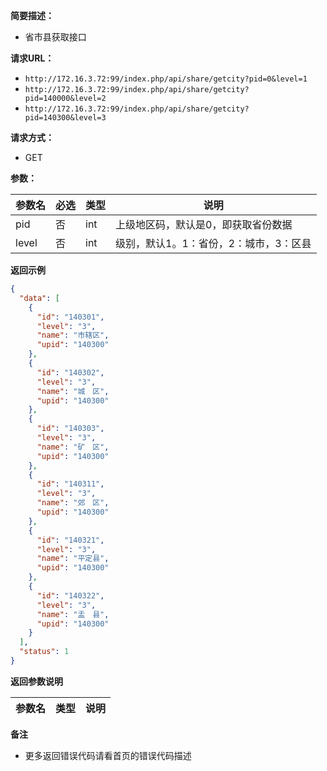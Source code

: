 **简要描述：** 

- 省市县获取接口

**请求URL：** 
- `http://172.16.3.72:99/index.php/api/share/getcity?pid=0&level=1`
- `http://172.16.3.72:99/index.php/api/share/getcity?pid=140000&level=2`
- `http://172.16.3.72:99/index.php/api/share/getcity?pid=140300&level=3`
  
**请求方式：**
- GET 

**参数：** 

|参数名|必选|类型|说明|
|:----    |:---|:----- |-----   |
| pid    |否|int |上级地区码，默认是0，即获取省份数据   |
| level   |否|int |级别，默认1。1：省份，2：城市，3：区县   |

 **返回示例**

```json
{
  "data": [
    {
      "id": "140301",
      "level": "3",
      "name": "市辖区",
      "upid": "140300"
    },
    {
      "id": "140302",
      "level": "3",
      "name": "城　区",
      "upid": "140300"
    },
    {
      "id": "140303",
      "level": "3",
      "name": "矿　区",
      "upid": "140300"
    },
    {
      "id": "140311",
      "level": "3",
      "name": "郊　区",
      "upid": "140300"
    },
    {
      "id": "140321",
      "level": "3",
      "name": "平定县",
      "upid": "140300"
    },
    {
      "id": "140322",
      "level": "3",
      "name": "盂　县",
      "upid": "140300"
    }
  ],
  "status": 1
}
```

 **返回参数说明** 

|参数名|类型|说明|
|:-----  |:-----|-----                           |


 **备注** 

- 更多返回错误代码请看首页的错误代码描述

